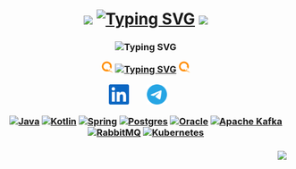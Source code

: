 <h1 align="center" color="red">
<img src="https://github.com/blackcater/blackcater/raw/main/images/Hi.gif" height="32"/>
<a href="https://www.linkedin.com/in/emil-nasyrov/"><img src="https://readme-typing-svg.demolab.com?font=Fira+Code&size=25&duration=10&pause=1000&center=true&vCenter=true&repeat=false&width=390&height=25&lines=Hi+there%2C+I'm+Emil+Nasyrov" alt="Typing SVG" /></a>
<img src="https://github.com/blackcater/blackcater/raw/main/images/Hi.gif" height="32"/>
<h3 align="center">

![Typing SVG](https://readme-typing-svg.demolab.com/?lines=Java/Kotlin%20back-end%20developer;5%2B%20years%20of%20coding%20experience;Always%20learning%20new%20things&font=Fira%20Code&center=true&vCenter=true&pause=1000&size=20)
  
<p align="center">
<img width="20px" alt="Telegram" title="Telegram" src="https://github.com/Emilikan/Emilikan/blob/main/qiwi-color.svg"/>
<a href="https://git.io/typing-svg"><img src="https://readme-typing-svg.demolab.com?font=Noto+Serif&duration=10&pause=1000&color=FF8C00&center=true&vCenter=true&repeat=false&width=260&height=19&lines=Now+I+work+at+QIWI+Bank" alt="Typing SVG" /></a>
<img width="20px" alt="Telegram" title="Telegram" src="https://github.com/Emilikan/Emilikan/blob/main/qiwi-color.svg"/>
</p>


<p align="center">
  <a href="https://www.linkedin.com/in/emil-nasyrov/"><img width="36px" alt="LinkedIn" title="LinkedIn" src="https://github.com/Emilikan/Emilikan/blob/main/linkedin-color.svg"/></a>
  &#8287;&#8287;&#8287;&#8287;&#8287;
  <a href="https://t.me/Emilkan"><img width="36px" alt="Telegram" title="Telegram" src="https://github.com/Emilikan/Emilikan/blob/main/telegram-color.svg"/></a>
  &#8287;&#8287;&#8287;&#8287;&#8287;
</p>



[![Java](https://img.shields.io/badge/java-%23ED8B00.svg?style=for-the-badge&logo=openjdk&logoColor=white)]()
[![Kotlin](https://img.shields.io/badge/kotlin-%237F52FF.svg?style=for-the-badge&logo=kotlin&logoColor=white)]()
[![Spring](https://img.shields.io/badge/spring-%236DB33F.svg?style=for-the-badge&logo=spring&logoColor=white)]()
[![Postgres](https://img.shields.io/badge/postgres-%23316192.svg?style=for-the-badge&logo=postgresql&logoColor=white)]()
[![Oracle](https://img.shields.io/badge/Oracle-F80000?style=for-the-badge&logo=oracle&logoColor=white)]()
[![Apache Kafka](https://img.shields.io/badge/Apache%20Kafka-000?style=for-the-badge&logo=apachekafka)]()
[![RabbitMQ](https://img.shields.io/badge/Rabbitmq-FF6600?style=for-the-badge&logo=rabbitmq&logoColor=white)]()
[![Kubernetes](https://img.shields.io/badge/kubernetes-%23326ce5.svg?style=for-the-badge&logo=kubernetes&logoColor=white)]()

</h3>


<h3 align="right">

![](https://komarev.com/ghpvc/?username=Emilikan&color=green)
</h3>
